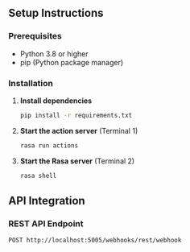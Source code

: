 
## Setup Instructions

### Prerequisites
- Python 3.8 or higher
- pip (Python package manager)

### Installation


1. **Install dependencies**
   ```bash
   pip install -r requirements.txt
   ```


2. **Start the action server** (Terminal 1)
   ```bash
   rasa run actions
   ```

3. **Start the Rasa server** (Terminal 2)
   ```bash
   rasa shell
   ```

## API Integration

### REST API Endpoint
```
POST http://localhost:5005/webhooks/rest/webhook
```

